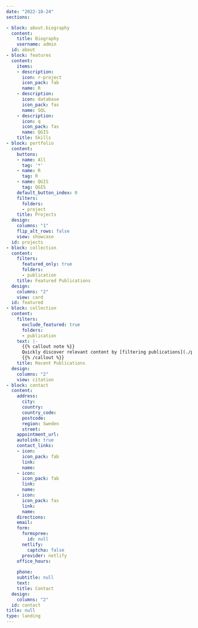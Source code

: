 ```yaml
---
date: "2022-10-24"
sections:

- block: about.biography
  content:
    title: Biography
    username: admin
  id: about
- block: features
  content:
    items:
    - description: 
      icon: r-project
      icon_pack: fab
      name: R
    - description: 
      icon: database
      icon_pack: fas
      name: SQL
    - description: 
      icon: q
      icon_pack: fas
      name: QGIS 
    title: Skills
- block: portfolio
  content:
    buttons:
    - name: All
      tag: '*'
    - name: R
      tag: R
    - name: QGIS
      tag: QGIS
    default_button_index: 0
    filters:
      folders:
      - project
    title: Projects
  design:
    columns: "1"
    flip_alt_rows: false
    view: showcase
  id: projects
- block: collection
  content:
    filters:
      featured_only: true
      folders:
      - publication
    title: Featured Publications
  design:
    columns: "2"
    view: card
  id: featured
- block: collection
  content:
    filters:
      exclude_featured: true
      folders:
      - publication
    text: |-
      {{% callout note %}}
      Quickly discover relevant content by [filtering publications](./publication/).
      {{% /callout %}}
    title: Recent Publications
  design:
    columns: "2"
    view: citation
- block: contact
  content:
    address:
      city: 
      country: 
      country_code: 
      postcode: 
      region: Sweden
      street: 
    appointment_url: 
    autolink: true
    contact_links:
    - icon: 
      icon_pack: fab
      link: 
      name: 
    - icon: 
      icon_pack: fab
      link: 
      name: 
    - icon: 
      icon_pack: fas
      link: 
      name: 
    directions: 
    email: 
    form:
      formspree:
        id: null
      netlify:
        captcha: false
      provider: netlify
    office_hours:
    
    phone: 
    subtitle: null
    text: 
    title: Contact
  design:
    columns: "2"
  id: contact
title: null
type: landing
---
```

